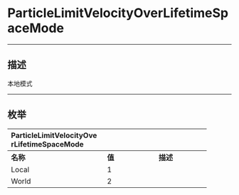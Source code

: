 # ParticleLimitVelocityOverLifetimeSpaceMode

------------------------------------------------------------------------------------------
## 描述

本地模式

------------------------------------------------------------------------------------------
## 枚举

|<div style="width:200px">ParticleLimitVelocityOverLifetimeSpaceMode</div>|<div style="width:100px"></div>|<div style="width:100px"></div>|
|:---|:---|:---|
|**名称**|**值**|**描述**|
|Local|1||
|World|2||
